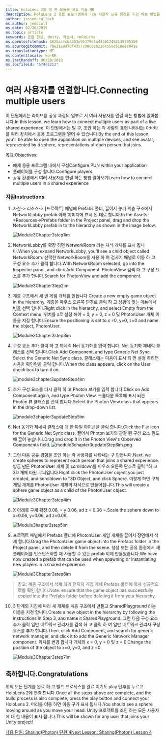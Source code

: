 ```yaml
---
title: HoloLens 2에 대 한 모듈을 공유 학습 MR
description: HoloLens 2 응용 프로그램에서 다중 사용자 공유 환경을 구현 하는 방법을 알아보려면이 과정을 완료 합니다.
author: jessemcculloch
ms.author: jemccull
ms.date: 02/26/2019
ms.topic: article
keywords: 혼합 현실, Unity, 자습서, HoloLens
ms.openlocfilehash: 4625acfcb3353e9537961a444012452139705359
ms.sourcegitcommit: 78e21e887bf4357c96c9ab2164559d610e8c041e
ms.translationtype: MT
ms.contentlocale: ko-KR
ms.lasthandoff: 06/28/2019
ms.locfileid: "67465212"
---
```

# <a name="connecting-multiple-users"></a><span data-ttu-id="04a00-104">**여러 사용자를 연결합니다.**</span><span class="sxs-lookup"><span data-stu-id="04a00-104">**Connecting multiple users**</span></span> 

<span data-ttu-id="04a00-105">이 단원에서는 라이브를 공유 과정의 일부로 서 여러 사용자를 연결 하는 방법에 알아봅니다.</span><span class="sxs-lookup"><span data-stu-id="04a00-105">In this lesson, we learn how to connect multiple users as part of a live shared experience.</span></span> <span data-ttu-id="04a00-106">이 단원에서는 말 구, 조인 하는 각 사람의 표현 나타내는 아바타를 여러 장치에서 응용 프로그램을 열어 수 있습니다.</span><span class="sxs-lookup"><span data-stu-id="04a00-106">By the end of this lesson, you'll be able to open the application on multiple devices, and see avatar, represented by a sphere, representations of each person that joins.</span></span> 

<span data-ttu-id="04a00-107">목표:</span><span class="sxs-lookup"><span data-stu-id="04a00-107">Objectives:</span></span>

- <span data-ttu-id="04a00-108">예제 응용 프로그램 내에서 구성</span><span class="sxs-lookup"><span data-stu-id="04a00-108">Configure PUN within your application</span></span>
- <span data-ttu-id="04a00-109">플레이어를 구성 합니다.</span><span class="sxs-lookup"><span data-stu-id="04a00-109">Configure players</span></span>
- <span data-ttu-id="04a00-110">공유 환경에서 여러 사용자를 연결 하는 방법 알아보기</span><span class="sxs-lookup"><span data-stu-id="04a00-110">Learn how to connect multiple users in a shared experience</span></span>

### <a name="instructions"></a><span data-ttu-id="04a00-111">지침</span><span class="sxs-lookup"><span data-stu-id="04a00-111">Instructions</span></span>

1. <span data-ttu-id="04a00-112">자산-> 리소스-> [프로젝트] 패널에 Prefabs 폴더, 끌어서 놓기 계층 구조에서 NetworkLobby prefab 아래 이미지에 표시 된 대로 합니다.</span><span class="sxs-lookup"><span data-stu-id="04a00-112">In the Assets->Resources->Prefabs folder in the Project panel, drag and drop the NetworkLobby prefab in to the hierarchy as shown in the image below.</span></span>


   ![Module3Chapter3step1im](images/module3chapter3step1im.PNG)

2. <span data-ttu-id="04a00-114">NetworkLobby를 확장 하면 NetworkRoom 라는 자식 개체를 표시 됩니다.</span><span class="sxs-lookup"><span data-stu-id="04a00-114">When you expand NetworkLobby, you'll see a child object called NetworkRoom.</span></span> <span data-ttu-id="04a00-115">선택한 NetworkRoom를 사용 하 여 검사기 패널로 이동 하 고 구성 요소 추가 클릭 합니다.</span><span class="sxs-lookup"><span data-stu-id="04a00-115">With NetworkRoom selected, go into the Inspector panel, and click Add Component.</span></span> <span data-ttu-id="04a00-116">PhotonView 검색 하 고 구성 요소를 추가 합니다.</span><span class="sxs-lookup"><span data-stu-id="04a00-116">Search for PhotonView and add the component.</span></span>

   ![Module3Chapter3tep2im](images/module3chapter3step2im.PNG)

3. <span data-ttu-id="04a00-118">계층 구조에서 새 빈 게임 개체를 만듭니다.</span><span class="sxs-lookup"><span data-stu-id="04a00-118">Create a new empty game object in the hierarchy.</span></span> <span data-ttu-id="04a00-119">계층을 마우스 오른쪽 단추로 클릭 하 고 상황에 맞는 메뉴에서 빈을 선택 합니다.</span><span class="sxs-lookup"><span data-stu-id="04a00-119">Right click in the hierarchy, and select Empty from the Context menu.</span></span> <span data-ttu-id="04a00-120">위치를 x로 설정 해야 = 0, y = 0, z = 0 및 PhotonUser 개체 이름을 지정 합니다.</span><span class="sxs-lookup"><span data-stu-id="04a00-120">Ensure the positioning is set to x =0, y=0, z=0 and name the object, PhotonUser.</span></span>

   ![Module3Chapter3step3im](images/module3chapter3step3im.PNG)

4. <span data-ttu-id="04a00-122">구성 요소 추가 클릭 하 고 제네릭 Net 동기화를 입력 합니다. Net 동기화 제네릭 클래스를 선택 합니다.</span><span class="sxs-lookup"><span data-stu-id="04a00-122">Click Add Component, and type Generic Net Sync. Select the Generic Net Sync class.</span></span> <span data-ttu-id="04a00-123">클래스에는 다음이 표시 되 면 설정 하려면 사용자 확인란을 클릭 합니다.</span><span class="sxs-lookup"><span data-stu-id="04a00-123">When the class appears, click on the User check box to turn it on.</span></span> 

   ![module3chapter3updateStep4im](images/module3chapter3updateStep4im.png)

5. <span data-ttu-id="04a00-125">추가 구성 요소를 다시 클릭 하 고 Photon 보기를 입력 합니다.</span><span class="sxs-lookup"><span data-stu-id="04a00-125">Click on Add Component again, and type Photon View.</span></span> <span data-ttu-id="04a00-126">드롭다운 목록에 표시 되는 Photon 뷰 클래스를 선택 합니다.</span><span class="sxs-lookup"><span data-stu-id="04a00-126">Select the Photon View class that appears in the drop-down list.</span></span>

   ![module3chapter3updateStep5im](images/module3chapter3updateStep5im.png)

6. <span data-ttu-id="04a00-128">Net 동기화 제네릭 클래스에 대 한 파일 아이콘을 클릭 합니다.</span><span class="sxs-lookup"><span data-stu-id="04a00-128">Click the File icon for the Generic Net Sync class.</span></span> <span data-ttu-id="04a00-129">끌어서 Photon 보기의 관찰 된 구성 요소 필드에 끌어 놓습니다.</span><span class="sxs-lookup"><span data-stu-id="04a00-129">Drag and drop it in the Photon View's Observed Components field.</span></span> ![module3chapter3updateStep6im.png](images/module3chapter3updateStep6im.png) 

7. <span data-ttu-id="04a00-131">그런 다음 공유 경험을 조인 하는 각 사용자를 나타내는 구 만듭니다.</span><span class="sxs-lookup"><span data-stu-id="04a00-131">Next, we create spheres to represent each person that joins a shared experience.</span></span> <span data-ttu-id="04a00-132">방금 만든 PhotonUser 개체 및 scrolldown를 마우스 오른쪽 단추로 클릭 "하 고 3D 개체 타원 무늬입니다.</span><span class="sxs-lookup"><span data-stu-id="04a00-132">Right click the PhotonUser object you just created, and scrolldown to "3D Object, and click Sphere.</span></span> <span data-ttu-id="04a00-133">이렇게 하면 구체 게임 개체를 PhotonUser 개체의 자식으로 만들어집니다.</span><span class="sxs-lookup"><span data-stu-id="04a00-133">This will create a sphere game object as a child of the PhotonUser object.</span></span>

   ![Module3Chapter3step4im](images/module3chapter3step4im.PNG)

8. <span data-ttu-id="04a00-135">X 아래로 구체 확장 0.06, = y 0.06, ad z = 0.06 =.</span><span class="sxs-lookup"><span data-stu-id="04a00-135">Scale the sphere down to x=0.06, y=0.06, ad z=0.06.</span></span>

   ![Module3hapter3step5im](images/module3chapter3step5im.PNG)

9. <span data-ttu-id="04a00-137">프로젝트 패널에서 Prefabs 폴더에 PhotonUser 게임 개체를 끌어서 장면에서 삭제 합니다.</span><span class="sxs-lookup"><span data-stu-id="04a00-137">Drag the PhotonUser game object into the Prefabs folder in the Project panel, and then delete it from the scene.</span></span> <span data-ttu-id="04a00-138">생성 또는 공유 환경에서 새 플레이어를 인스턴스화할 때 사용할 수 있는 prefab 이제 만들었습니다.</span><span class="sxs-lookup"><span data-stu-id="04a00-138">We have now created a prefab that can be used when spawning or instantiating new players in a shared experience.</span></span>

   ![Module3Chapter3step6im](images/module3chapter3step6im.PNG)

> <span data-ttu-id="04a00-140">참고: 계층 구조에서 삭제 되기 전까지 게임 개체 Prefabs 폴더에 복사 성공적으로를 확인 합니다.</span><span class="sxs-lookup"><span data-stu-id="04a00-140">Note: ensure that the game object has successfully copied into the Prefabs folder before deleting it from your hierarchy.</span></span>

10. <span data-ttu-id="04a00-141">3 단계의 지침에 따라 새 개체를 계층 구조에서 만들고 SharedPlayground 라는 이름을 지정 합니다.</span><span class="sxs-lookup"><span data-stu-id="04a00-141">Create a new object in the hierarchy by following the instructions in Step 3, and name it SharedPlayground.</span></span> <span data-ttu-id="04a00-142">그런 다음 구성 요소 추가 클릭 일반 네트워크 관리자를 검색 하 고 클릭 하 여 일반 네트워크 관리자 구성 요소를 추가 합니다.</span><span class="sxs-lookup"><span data-stu-id="04a00-142">Then, click Add Component, and search for generic network manager, and click it to add the Generic Network Manager component.</span></span> <span data-ttu-id="04a00-143">위치를 변경 합니다 개체의 x = 0, y = 0 및 z = 0.</span><span class="sxs-lookup"><span data-stu-id="04a00-143">Change the position of the object to x=0, y=0, and z =0.</span></span>

    ![Module3Chapter3step7im](images/module3chapter3step7im.PNG)


## <a name="congratulations"></a><span data-ttu-id="04a00-145">축하합니다.</span><span class="sxs-lookup"><span data-stu-id="04a00-145">Congratulations</span></span>

<span data-ttu-id="04a00-146">위의 모든 단계를 완료 하 고 빌드 프로세스를 완료 이기도 play 단추를 누르고 HoloLens 2에 연결 합니다.</span><span class="sxs-lookup"><span data-stu-id="04a00-146">Once all the steps above are complete, and the build process is also complete, press the play button and connect your HoloLens 2.</span></span> <span data-ttu-id="04a00-147">머리를 이동 하면 이동 구가 표시 됩니다.</span><span class="sxs-lookup"><span data-stu-id="04a00-147">You should see a sphere moving around as you move your head.</span></span> <span data-ttu-id="04a00-148">Unity 프로젝트를 조인 하는 모든 사용자에 대 한 내용이 표시 됩니다.</span><span class="sxs-lookup"><span data-stu-id="04a00-148">This will be shown for any user that joins your Unity project!</span></span>

<span data-ttu-id="04a00-149">[다음 단원: Sharing(Photon) 단원 4](mrlearning-sharing(photon)-ch4.md)</span><span class="sxs-lookup"><span data-stu-id="04a00-149">[Next Lesson: Sharing(Photon) Lesson 4](mrlearning-sharing(photon)-ch4.md)</span></span>

